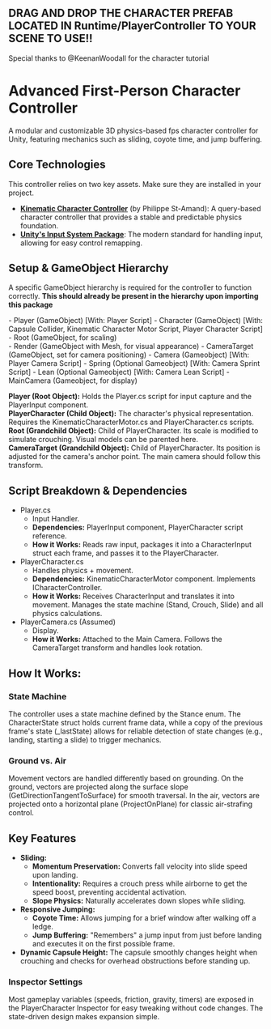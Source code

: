 ## **DRAG AND DROP THE CHARACTER PREFAB LOCATED IN Runtime/PlayerController TO YOUR SCENE TO USE!!**
Special thanks to @KeenanWoodall for the character tutorial

# **Advanced First-Person Character Controller**


A modular and customizable 3D physics-based fps character controller for Unity, featuring mechanics such as sliding, coyote time, and jump buffering.


## **Core Technologies**


This controller relies on two key assets. Make sure they are installed in your project.


* [**Kinematic Character Controller**](https://assetstore.unity.com/packages/tools/physics/kinematic-character-controller-99131) (by Philippe St-Amand): A query-based character controller that provides a stable and predictable physics foundation.  
* [**Unity's Input System Package**](https://docs.unity3d.com/Packages/com.unity.inputsystem@1.7/manual/index.html): The modern standard for handling input, allowing for easy control remapping.


## **Setup & GameObject Hierarchy**


A specific GameObject hierarchy is required for the controller to function correctly. **This should already be present in the hierarchy upon importing this package**


\- Player (GameObject)  [With: Player Script]
  \- Character (GameObject) [With: Capsule Collider, Kinematic Character Motor Script, Player Character Script]
    \- Root (GameObject, for scaling)  
      \- Render (GameObject with Mesh, for visual appearance)
    \- CameraTarget (GameObject, set for camera positioning)
  \- Camera (Gameobject) [With: Player Camera Script]
   \- Spring (Optional Gameobject) [With: Camera Sprint Script]
    \- Lean (Optional Gameobject) [With: Camera Lean Script]
     \- MainCamera (Gameobject, for display)
 
**Player (Root Object):** Holds the Player.cs script for input capture and the PlayerInput component.  
**PlayerCharacter (Child Object):** The character's physical representation. Requires the KinematicCharacterMotor.cs and PlayerCharacter.cs scripts.  
**Root (Grandchild Object):** Child of PlayerCharacter. Its scale is modified to simulate crouching. Visual models can be parented here.  
**CameraTarget (Grandchild Object):** Child of PlayerCharacter. Its position is adjusted for the camera's anchor point. The main camera should follow this transform.


## **Script Breakdown & Dependencies**


* Player.cs  
  * Input Handler.  
  * **Dependencies:** PlayerInput component, PlayerCharacter script reference.  
  * **How it Works:** Reads raw input, packages it into a CharacterInput struct each frame, and passes it to the PlayerCharacter.  
* PlayerCharacter.cs  
  * Handles physics + movement.  
  * **Dependencies:** KinematicCharacterMotor component. Implements ICharacterController.  
  * **How it Works:** Receives CharacterInput and translates it into movement. Manages the state machine (Stand, Crouch, Slide) and all physics calculations.  
* PlayerCamera.cs (Assumed)  
  * Display.  
  * **How it Works:** Attached to the Main Camera. Follows the CameraTarget transform and handles look rotation.  


## **How It Works:**


### **State Machine**


The controller uses a state machine defined by the Stance enum. The CharacterState struct holds current frame data, while a copy of the previous frame's state (\_lastState) allows for reliable detection of state changes (e.g., landing, starting a slide) to trigger mechanics.


### **Ground vs. Air**


Movement vectors are handled differently based on grounding. On the ground, vectors are projected along the surface slope (GetDirectionTangentToSurface) for smooth traversal. In the air, vectors are projected onto a horizontal plane (ProjectOnPlane) for classic air-strafing control.


## **Key Features**


* **Sliding:**  
  * **Momentum Preservation:** Converts fall velocity into slide speed upon landing.  
  * **Intentionality:** Requires a crouch press while airborne to get the speed boost, preventing accidental activation.  
  * **Slope Physics:** Naturally accelerates down slopes while sliding.  
* **Responsive Jumping:**  
  * **Coyote Time:** Allows jumping for a brief window after walking off a ledge.  
  * **Jump Buffering:** "Remembers" a jump input from just before landing and executes it on the first possible frame.  
* **Dynamic Capsule Height:** The capsule smoothly changes height when crouching and checks for overhead obstructions before standing up.


### **Inspector Settings**


Most gameplay variables (speeds, friction, gravity, timers) are exposed in the PlayerCharacter Inspector for easy tweaking without code changes.
The state-driven design makes expansion simple.


